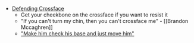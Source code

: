 - [Defending Crossface](https://youtu.be/Y0D5lpXsf1U?t=44)
	- Get your cheekbone on the crossface if you want to resist it
	- "If you can't turn my chin, then you can't crossface me" - [[Brandon Mccaghren]]
	- ["Make him check his base and just move him"](https://youtu.be/Y0D5lpXsf1U?t=134)